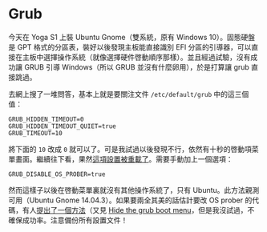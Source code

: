 # Grub

今天在 Yoga S1 上裝 Ubuntu Gnome（雙系統，原有 Windows 10）。固態硬盤是 GPT 格式的分區表，裝好以後發現主板能直接識別 EFI 分區的引導器，可以直接在主板中選擇操作系統（就像選擇硬件啓動順序那樣）。並且經過試驗，沒有成功讓 GRUB 引導 Windows（所以 GRUB 並沒有什麼卵用），於是打算讓 grub 直接跳過。

去網上搜了一堆問答，基本上就是要關注文件 `/etc/default/grub` 中的這三個值：

```
GRUB_HIDDEN_TIMEOUT=0
GRUB_HIDDEN_TIMEOUT_QUIET=true
GRUB_TIMEOUT=10
```

將下面的 `10` 改成 `0` 就可以了。可是我試過以後發現不行，依然有十秒的啓動項菜單畫面。繼續往下看，果然[這項設置被重載了](http://askubuntu.com/a/540562)。需要手動加上一個選項：

```
GRUB_DISABLE_OS_PROBER=true
```

然而這樣子以後在啓動菜單裏就沒有其他操作系統了，只有 Ubuntu。此方法親測可用（Ubuntu Gnome 14.04.3）。如果要兩全其美的話估計要改 OS prober 的代碼，有人[提出了一個方法](http://askubuntu.com/a/504650)（又見 [Hide the grub boot menu](https://sites.google.com/site/marcshomesite/Home/linux-tuning)，但是我沒試過，不確保成功率。注意備份所有設置文件！
